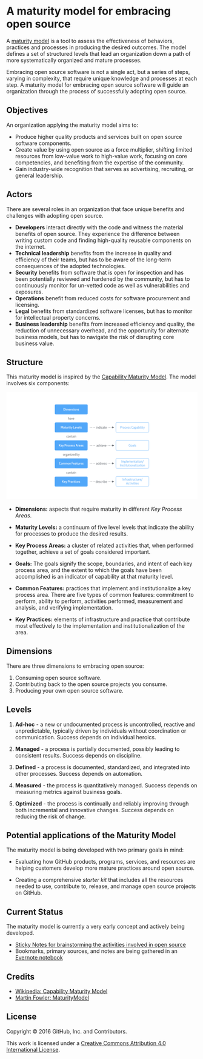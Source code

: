 # A maturity model for embracing open source

A [maturity model](http://martinfowler.com/bliki/MaturityModel.html) is a tool to assess the effectiveness of behaviors, practices and processes in producing the desired outcomes. The model defines a set of structured levels that lead an organization down a path of more systematically organized and mature processes.

Embracing open source software is not a single act, but a series of steps, varying in complexity, that require unique knowledge and processes at each step. A maturity model for embracing open source software will guide an organization through the process of successfully adopting open source.

## Objectives

An organization applying the maturity model aims to:

- Produce higher quality products and services built on open source software components.
- Create value by using open source as a force multiplier, shifting limited resources from low-value work to high-value work, focusing on core competencies, and benefiting from the expertise of the community.
- Gain industry-wide recognition that serves as advertising, recruiting, or general leadership.

## Actors

There are several roles in an organization that face unique benefits and challenges with adopting open source.

- **Developers** interact directly with the code and witness the material benefits of open source. They experience the difference between writing custom code and finding high-quality reusable components on the internet.
- **Technical leadership** benefits from the increase in quality and efficiency of their teams, but has to be aware of the long-term consequences of the adopted technologies.
- **Security** benefits from software that is open for inspection and has been potentially reviewed and hardened by the community, but has to continuously monitor for un-vetted code as well as vulnerabilities and exposures.
- **Operations** benefit from reduced costs for software procurement and licensing.
- **Legal** benefits from standardized software licenses, but has to monitor for intellectual property concerns.
- **Business leadership** benefits from increased efficiency and quality, the reduction of unnecessary overhead, and the opportunity for alternate business models, but has to navigate the risk of disrupting core business value.

## Structure

This maturity model is inspired by the [Capability Maturity Model](https://en.wikipedia.org/wiki/Capability_Maturity_Model). The model involves six components:

![](resources/structure.png)


- **Dimensions:** aspects that require maturity in different _Key Process Areas_.

- **Maturity Levels:** a continuum of five level levels that indicate the ability for processes to produce the desired results.

- **Key Process Areas:** a cluster of related activities that, when performed together, achieve a set of goals considered important.

- **Goals:** The goals signify the scope, boundaries, and intent of each key process area, and the extent to which the goals have been accomplished is an indicator of capability at that maturity level.

- **Common Features:** practices that implement and institutionalize a key process area. There are five types of common features: commitment to perform, ability to perform, activities performed, measurement and analysis, and verifying implementation.

- **Key Practices:** elements of infrastructure and practice that contribute most effectively to the implementation and institutionalization of the area.

## Dimensions

There are three dimensions to embracing open source:

1. Consuming open source software.
2. Contributing back to the open source projects you consume.
3. Producing your own open source software.

## Levels

1. **Ad-hoc** - a new or undocumented process is uncontrolled, reactive and unpredictable, typically driven by individuals without coordination or communication. Success depends on individual heroics.

2. **Managed** - a process is partially documented, possibly leading to consistent results. Success depends on discipline.

3. **Defined** - a process is documented, standardized, and integrated into other processes. Success depends on automation.

4. **Measured** - the process is quantitatively managed. Success depends on measuring metrics against business goals.

5. **Optimized** - the process is continually and reliably improving through both incremental and innovative changes. Success depends on reducing the risk of change.

## Potential applications of the Maturity Model

The maturity model is being developed with two primary goals in mind:

- Evaluating how GitHub products, programs, services, and resources are helping customers develop more mature practices around open source.

- Creating a comprehensive _starter kit_ that includes all the resources needed to use, contribute to, release, and manage open source projects on GitHub.

## Current Status

The maturity model is currently a very early concept and actively being developed.

* [Sticky Notes for brainstorming the activities involved in open source](https://stickies.io/boards/564eda3fefefba0b2fe8a072#1)
* Bookmarks, primary sources, and notes are being gathered in an [Evernote notebook](https://www.evernote.com/pub/bkeepers/maturitymodel)

## Credits

- [Wikipedia: Capability Maturity Model](https://en.wikipedia.org/wiki/Capability_Maturity_Model)
- [Martin Fowler: MaturityModel](http://martinfowler.com/bliki/MaturityModel.html)

## License

Copyright © 2016 GitHub, Inc. and Contributors. 

This work is licensed under a [Creative Commons Attribution 4.0 International License](http://creativecommons.org/licenses/by/4.0/).
